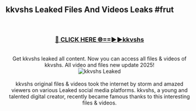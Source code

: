## kkvshs Leaked Files And Videos Leaks #frut
<br>
<div align="center">
<h3><a href="https://watchclip.my.id/kkvshs" rel="nofollow">🔴 CLICK HERE 🌐==►►kkvshs</a></h3>
<br>
Get kkvshs leaked all content. Now you can access all files & videos of kkvshs. All video and files new update 2025!
<br>
<a href="https://watchclip.my.id/kkvshs" rel="nofollow" data-target="animated-image.originalLink"><img src="https://i.ibb.co.com/WyWwxjT/player-gif2.gif" alt="kkvshs Leaked" style="max-width: 100%; display: inline-block;" data-target="animated-image.originalImage"></a>
<br><br>
kkvshs original files & videos took the internet by storm and amazed viewers on various Leaked social media platforms. kkvshs, a young and talented digital creator, recently became famous thanks to this interesting files & videos.
</div>
<br>